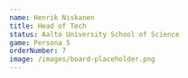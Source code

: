 ```yaml
---
name: Henrik Niskanen
title: Head of Tech
status: Aalto University School of Science
game: Persona 5
orderNumber: 7
image: /images/board-placeholder.png
---
```

